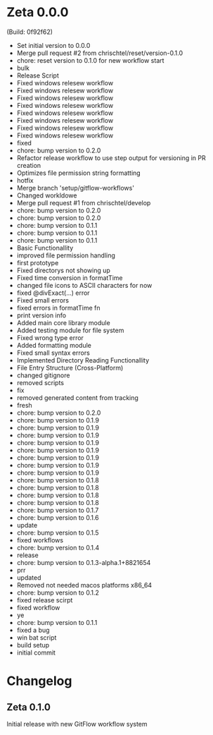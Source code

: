 # Zeta 0.0.0

 (Build: 0f92f62)

- Set initial version to 0.0.0
- Merge pull request #2 from chrischtel/reset/version-0.1.0
- chore: reset version to 0.1.0 for new workflow start
- bulk
- Release Script
- Fixed windows relesew workflow
- Fixed windows relesew workflow
- Fixed windows relesew workflow
- Fixed windows relesew workflow
- Fixed windows relesew workflow
- Fixed windows relesew workflow
- Fixed windows relesew workflow
- Fixed windows relesew workflow
- fixed
- chore: bump version to 0.2.0
- Refactor release workflow to use step output for versioning in PR creation
- Optimizes file permission string formatting
- hotfix
- Merge branch 'setup/gitflow-workflows'
- Changed workldowe
- Merge pull request #1 from chrischtel/develop
- chore: bump version to 0.2.0
- chore: bump version to 0.2.0
- chore: bump version to 0.1.1
- chore: bump version to 0.1.1
- chore: bump version to 0.1.1
- Basic Functionallity
- improved file permission handling
- first prototype
- Fixed directorys not showing up
- Fixed time conversion in formatTime
- changed file icons to ASCII characters for now
- fixed @divExact(...) error
- Fixed small errors
- fixed errors in formatTime fn
- print version info
- Added main core library module
- Added testing module for file system
- Fixed wrong type error
- Added formatting module
- Fixed small syntax errors
- Implemented Directory Reading Functionallity
- File Entry Structure (Cross-Platform)
- changed gitignore
- removed scripts
- fix
- removed generated content from tracking
- fresh
- chore: bump version to 0.2.0
- chore: bump version to 0.1.9
- chore: bump version to 0.1.9
- chore: bump version to 0.1.9
- chore: bump version to 0.1.9
- chore: bump version to 0.1.9
- chore: bump version to 0.1.9
- chore: bump version to 0.1.9
- chore: bump version to 0.1.9
- chore: bump version to 0.1.8
- chore: bump version to 0.1.8
- chore: bump version to 0.1.8
- chore: bump version to 0.1.8
- chore: bump version to 0.1.7
- chore: bump version to 0.1.6
- update
- chore: bump version to 0.1.5
- fixed workflows
- chore: bump version to 0.1.4
- release
- chore: bump version to 0.1.3-alpha.1+8821654
- prr
- updated
- Removed not needed macos platforms x86_64
- chore: bump version to 0.1.2
- fixed release scirpt
- fixed workflow
- ye
- chore: bump version to 0.1.1
- fixed a bug
- win bat script
- build setup
- initial commit

# Changelog

## Zeta 0.1.0

Initial release with new GitFlow workflow system

